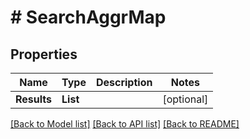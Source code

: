 # # SearchAggrMap


## Properties 


Name | Type | Description | Notes
------------ | ------------- | ------------- | -------------
**Results**| **List<string>** |   | [optional]


[[Back to Model list]](../../README.md#models) [[Back to API list]](../../README.md#endpoints) [[Back to README]](../../README.md)

